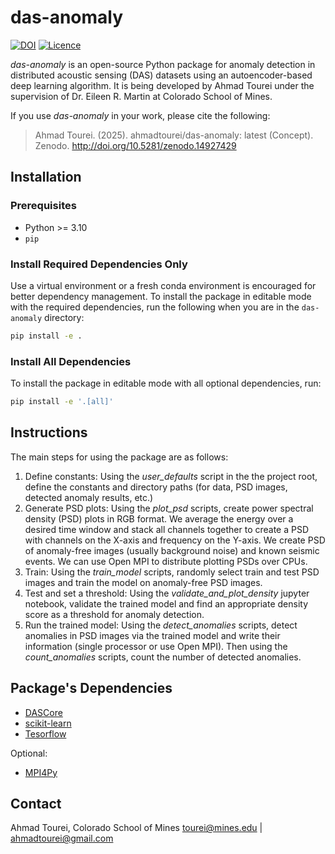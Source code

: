 # das-anomaly
[![DOI](https://zenodo.org/badge/823391484.svg)](https://zenodo.org/doi/10.5281/zenodo.12747212)
[![Licence](https://www.gnu.org/graphics/lgplv3-88x31.png)](https://www.gnu.org/licenses/lgpl.html)

_das-anomaly_ is an open-source Python package for anomaly detection in distributed acoustic sensing (DAS) datasets using an autoencoder-based deep learning algorithm. It is being developed by Ahmad Tourei under the supervision of Dr. Eileen R. Martin at Colorado School of Mines. 

If you use _das-anomaly_ in your work, please cite the following:

> Ahmad Tourei. (2025). ahmadtourei/das-anomaly: latest (Concept). Zenodo. http://doi.org/10.5281/zenodo.14927429

## Installation
### Prerequisites
- Python >= 3.10
- `pip`
### Install Required Dependencies Only
Use a virtual environment or a fresh conda environment is encouraged for better dependency management.
To install the package in editable mode with the required dependencies, run the following when you are in the `das-anomaly` directory:

```bash
pip install -e .
```
### Install All Dependencies 

To install the package in editable mode with all optional dependencies, run:

```bash
pip install -e '.[all]'
```

## Instructions
The main steps for using the package are as follows:
1. Define constants: Using the _user_defaults_ script in the the project root, define the constants and directory paths (for data, PSD images, detected anomaly results, etc.)
2. Generate PSD plots: Using the _plot_psd_ scripts, create power spectral density (PSD) plots in RGB format. We average the energy over a desired time window and stack all channels together to create a PSD with channels on the X-axis and frequency on the Y-axis. We create PSD of anomaly-free images (usually background noise) and known seismic events. We can use Open MPI to distribute plotting PSDs over CPUs. 
3. Train: Using the _train_model_ scripts, randomly select train and test PSD images and train the model on anomaly-free PSD images. 
4. Test and set a threshold: Using the _validate_and_plot_density_ jupyter notebook, validate the trained model and find an appropriate density score as a threshold for anomaly detection.
5. Run the trained model: Using the _detect_anomalies_ scripts, detect anomalies in PSD images via the trained model and write their information (single processor or use Open MPI). Then using the _count_anomalies_ scripts, count the number of detected anomalies.

## Package's Dependencies
- [DASCore](https://dascore.org/)
- [scikit-learn](https://scikit-learn.org/stable/)
- [Tesorflow](https://www.tensorflow.org/install)

Optional:
- [MPI4Py](https://mpi4py.readthedocs.io/en/stable/install.html)

## Contact
Ahmad Tourei, Colorado School of Mines
tourei@mines.edu | ahmadtourei@gmail.com
